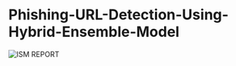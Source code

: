# Phishing-URL-Detection-Using-Hybrid-Ensemble-Model


![ISM REPORT](https://user-images.githubusercontent.com/83951655/165798210-be59e2f0-909b-493f-a50d-29d31ad60818.png)
